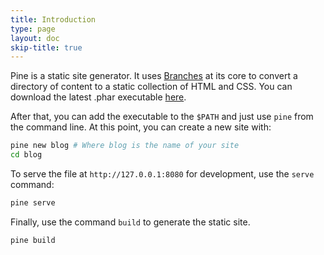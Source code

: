 ```yaml
---
title: Introduction
type: page
layout: doc
skip-title: true
---
```


Pine is a static site generator. It uses [Branches][branches] at its core to
convert a directory of content to a static collection of HTML and CSS.
You can download the latest .phar executable [here][latest]. 

After that, you can add the executable to the `$PATH` and just use
`pine` from the command line. At this point, you can create a new site with:

```bash
pine new blog # Where blog is the name of your site
cd blog
```

To serve the file at `http://127.0.0.1:8080` for development, use the `serve` command:

```bash
pine serve
```

Finally, use the command `build` to generate the static site.

```bash
pine build
```

[branches]: /branches
[latest]: https://alberteddu.github.io/pine/downloads/pine-latest.phar
